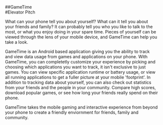 ##GameTime
<br>
#Elevator Pitch

What can your phone tell you about yourself?
What can it tell you about your friends and family? It can probably tell you who you like to talk to the most, or what you enjoy doing in your spare time. Pieces of yourself can be viewed through the lens of your mobile device, and GameTime can help you take a look. 

GameTime is an Android based application giving you the ability to track and view data usage from games and applications on your phone. With GameTime, you can completetly customize your experience by picking and choosing which applications you want to track, it isn't exclusive to just games. You can view specific application runtime or battery usage, or view all running applications to get a fuller picture at your mobile 'footprint'. In addition to tracking data about yourself, you can also check out statistics from your friends and the people in your community. Compare high scores, download popular games, or see how long your friends really spend on their phone.

GameTime takes the mobile gaming and interactive experience from beyond your phone to create a friendly enviornment for friends, family and community.
